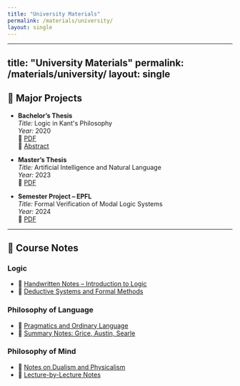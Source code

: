```yaml
---
title: "University Materials"
permalink: /materials/university/
layout: single
---
```


---
title: "University Materials"
permalink: /materials/university/
layout: single
---

## 📄 Major Projects

- **Bachelor’s Thesis**  
  *Title:* Logic in Kant's Philosophy  
  *Year:* 2020  
  📎 [PDF](link-to-pdf)  
  📄 [Abstract](link-to-abstract)

- **Master’s Thesis**  
  *Title:* Artificial Intelligence and Natural Language  
  *Year:* 2023  
  📎 [PDF](link-to-pdf)

- **Semester Project – EPFL**  
  *Title:* Formal Verification of Modal Logic Systems  
  *Year:* 2024  
  📎 [PDF](link-to-pdf)

---

## 📝 Course Notes

### Logic

- 📄 [Handwritten Notes – Introduction to Logic](link)
- 📄 [Deductive Systems and Formal Methods](link)

### Philosophy of Language

- 📄 [Pragmatics and Ordinary Language](link)
- 📄 [Summary Notes: Grice, Austin, Searle](link)

### Philosophy of Mind

- 📄 [Notes on Dualism and Physicalism](link)
- 📄 [Lecture-by-Lecture Notes](link)

